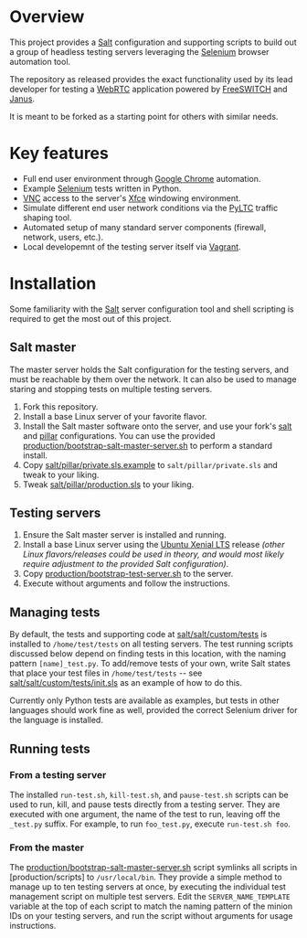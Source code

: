 # Overview

This project provides a [Salt](https://docs.saltstack.com) configuration and
supporting scripts to build out a group of headless testing servers leveraging
the [Selenium](http://www.seleniumhq.org) browser automation tool.

The repository as released provides the exact functionality used by its lead
developer for testing a [WebRTC](https://webrtc.org) application powered by
[FreeSWITCH](https://freeswitch.org) and
[Janus](https://janus.conf.meetecho.com).

It is meant to be forked as a starting point for others with similar needs.

# Key features

 * Full end user environment through [Google Chrome](https://www.google.com/chrome) automation.
 * Example [Selenium](http://www.seleniumhq.org) tests written in Python.
 * [VNC](https://en.wikipedia.org/wiki/Virtual_Network_Computing) access to the server's [Xfce](https://xfce.org) windowing environment.
 * Simulate different end user network conditions via the [PyLTC](https://github.com/yassen-itlabs/py-linux-traffic-control) traffic shaping tool.
 * Automated setup of many standard server components (firewall, network, users, etc.).
 * Local developemnt of the testing server itself via [Vagrant](https://www.vagrantup.com).

# Installation

Some familiarity with the [Salt](https://docs.saltstack.com) server
configuration tool and shell scripting is required to get the most out of this
project.

## Salt master

The master server holds the Salt configuration for the testing servers, and
must be reachable by them over the network. It can also be used to manage
staring and stopping tests on multiple testing servers.

1. Fork this repository.
1. Install a base Linux server of your favorite flavor.
1. Install the Salt master software onto the server, and use your fork's [salt](salt/salt) and [pillar](salt/pillar) configurations. You can use the provided [production/bootstrap-salt-master-server.sh](production/bootstrap-salt-master-server.sh) to perform a standard install.
1. Copy [salt/pillar/private.sls.example](salt/pillar/private.sls.example) to `salt/pillar/private.sls` and tweak to your liking.
1. Tweak [salt/pillar/production.sls](salt/pillar/production.sls) to your liking.

## Testing servers

1. Ensure the Salt master server is installed and running.
1. Install a base Linux server using the [Ubuntu Xenial LTS](http://releases.ubuntu.com/16.04) release *(other Linux flavors/releases could be used in theory, and would most likely require adjustment to the provided Salt configuration)*.
1. Copy [production/bootstrap-test-server.sh](production/bootstrap-test-server.sh) to the server.
1. Execute without arguments and follow the instructions.


## Managing tests

By default, the tests and supporting code at
[salt/salt/custom/tests](salt/salt/custom/tests) is installed to
`/home/test/tests` on all testing servers. The test running scripts discussed
below depend on finding tests in this location, with the naming pattern
`[name]_test.py`. To add/remove tests of your own, write Salt states that
place your test files in `/home/test/tests` -- see
[salt/salt/custom/tests/init.sls](salt/salt/custom/tests/init.sls) as an
example of how to do this.

Currently only Python tests are available as examples, but tests in other
languages should work fine as well, provided the correct Selenium driver for
the language is installed.

## Running tests

### From a testing server

The installed `run-test.sh`, `kill-test.sh`, and `pause-test.sh` scripts can
be used to run, kill, and pause tests directly from a testing server. They are
executed with one argument, the name of the test to run, leaving off the
`_test.py` suffix. For example, to run `foo_test.py`, execute `run-test.sh foo`.

### From the master

The [production/bootstrap-salt-master-server.sh](production/bootstrap-salt-master-server.sh)
script symlinks all scripts in [production/scripts] to `/usr/local/bin`. They
provide a simple method to manage up to ten testing servers at once, by
executing the individual test management script on multiple test servers. Edit
the `SERVER_NAME_TEMPLATE` variable at the top of each script to match the
naming pattern of the minion IDs on your testing servers, and run the script
without arguments for usage instructions.

